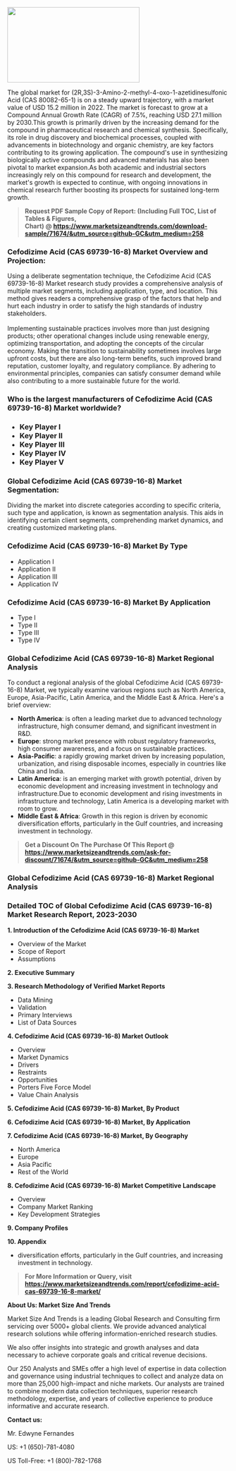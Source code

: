 <p><img class="alignnone size-medium wp-image-20088" src="https://ffe5etoiles.com/wp-content/uploads/2024/12/MST1-300x171.png" alt="" width="300" height="171" /></p>The global market for (2R,3S)-3-Amino-2-methyl-4-oxo-1-azetidinesulfonic Acid (CAS 80082-65-1) is on a steady upward trajectory, with a market value of USD 15.2 million in 2022. The market is forecast to grow at a Compound Annual Growth Rate (CAGR) of 7.5%, reaching USD 27.1 million by 2030.This growth is primarily driven by the increasing demand for the compound in pharmaceutical research and chemical synthesis. Specifically, its role in drug discovery and biochemical processes, coupled with advancements in biotechnology and organic chemistry, are key factors contributing to its growing application. The compound's use in synthesizing biologically active compounds and advanced materials has also been pivotal to market expansion.As both academic and industrial sectors increasingly rely on this compound for research and development, the market's growth is expected to continue, with ongoing innovations in chemical research further boosting its prospects for sustained long-term growth.</p><blockquote id="" class=""><strong>Request PDF Sample Copy of Report: (Including Full TOC, List of Tables &amp; Figures, Chart)&nbsp;@&nbsp;<strong><a href="https://www.marketsizeandtrends.com/download-sample/71674/&utm_source=github-GC&utm_medium=258" target="_blank">https://www.marketsizeandtrends.com/download-sample/71674/&utm_source=github-GC&utm_medium=258</a></strong></strong></blockquote><h3 id="" class="">Cefodizime Acid (CAS 69739-16-8) Market&nbsp;Overview and Projection:</h3><p id="" class="">Using a deliberate segmentation technique, the Cefodizime Acid (CAS 69739-16-8) Market research study provides a comprehensive analysis of multiple market segments, including application, type, and location. This method gives readers a comprehensive grasp of the factors that help and hurt each industry in order to satisfy the high standards of industry stakeholders. <br /> <br />Implementing sustainable practices involves more than just designing products; other operational changes include using renewable energy, optimizing transportation, and adopting the concepts of the circular economy. Making the transition to sustainability sometimes involves large upfront costs, but there are also long-term benefits, such improved brand reputation, customer loyalty, and regulatory compliance. By adhering to environmental principles, companies can satisfy consumer demand while also contributing to a more sustainable future for the world.</p><h3 id="" class="">Who is the largest manufacturers of&nbsp;Cefodizime Acid (CAS 69739-16-8) Market worldwide?</h3><h3 class=""><p><ul><li>Key Player I </li><li> Key Player II </li><li> Key Player III </li><li> Key Player IV </li><li> Key Player V</li></ul></p></h3><h3 id="" class="">Global&nbsp;Cefodizime Acid (CAS 69739-16-8) Market Segmentation:</h3><p id="" class="">Dividing the market into discrete categories according to specific criteria, such type and application, is known as segmentation analysis. This aids in identifying certain client segments, comprehending market dynamics, and creating customized marketing plans.</p><h3 id="" class="">Cefodizime Acid (CAS 69739-16-8) Market&nbsp;By Type</h3><p><p><ul><li>Application I</li><li> Application II</li><li> Application III</li><li> Application IV</p></li></ul></p></p><h3 id="" class="">Cefodizime Acid (CAS 69739-16-8) Market&nbsp;By Application</h3><p class=""><p><ul><li>Type I</li><li> Type II</li><li> Type III</li><li> Type IV</li></ul></p></p><h3 id="" class="">Global Cefodizime Acid (CAS 69739-16-8) Market Regional Analysis</h3><p id="" class="">To conduct a regional analysis of the global Cefodizime Acid (CAS 69739-16-8) Market, we typically examine various regions such as North America, Europe, Asia-Pacific, Latin America, and the Middle East &amp; Africa. Here's a brief overview:</p><ul><li><strong>North America</strong>: is often a leading market due to advanced technology infrastructure, high consumer demand, and significant investment in R&amp;D.</li><li><strong>Europe</strong>: strong market presence with robust regulatory frameworks, high consumer awareness, and a focus on sustainable practices.</li><li><strong>Asia-Pacific</strong>: a rapidly growing market driven by increasing population, urbanization, and rising disposable incomes, especially in countries like China and India.</li><li><strong>Latin America</strong>: is an emerging market with growth potential, driven by economic development and increasing investment in technology and infrastructure.Due to economic development and rising investments in infrastructure and technology, Latin America is a developing market with room to grow.</li><li><strong>Middle East &amp; Africa</strong>: Growth in this region is driven by economic diversification efforts, particularly in the Gulf countries, and increasing investment in technology.</li></ul><blockquote id="" class=""><strong>Get a Discount On The Purchase Of This Report @ <strong><a href="https://www.marketsizeandtrends.com/ask-for-discount/71674/&utm_source=github-GC&utm_medium=258" target="_blank">https://www.marketsizeandtrends.com/ask-for-discount/71674/&utm_source=github-GC&utm_medium=258</a></strong></strong></blockquote><h3 id="" class="">Global Cefodizime Acid (CAS 69739-16-8) Market Regional Analysis</h3><h3 id="" class="">Detailed TOC of Global Cefodizime Acid (CAS 69739-16-8) Market Research Report, 2023-2030</h3><p id="" class=""><strong>1. Introduction of the Cefodizime Acid (CAS 69739-16-8) Market</strong></p><ul><li>Overview of the Market</li><li>Scope of Report</li><li>Assumptions</li></ul><p id="" class=""><strong>2. Executive Summary</strong></p><p id="" class=""><strong>3. Research Methodology of Verified Market Reports</strong></p><ul><li>Data Mining</li><li>Validation</li><li>Primary Interviews</li><li>List of Data Sources</li></ul><p id="" class=""><strong>4. Cefodizime Acid (CAS 69739-16-8) Market Outlook</strong></p><ul><li>Overview</li><li>Market Dynamics</li><li>Drivers</li><li>Restraints</li><li>Opportunities</li><li>Porters Five Force Model</li><li>Value Chain Analysis</li></ul><p id="" class=""><strong>5. Cefodizime Acid (CAS 69739-16-8) Market, By Product</strong></p><p id="" class=""><strong>6. Cefodizime Acid (CAS 69739-16-8) Market, By Application</strong></p><p id="" class=""><strong>7. Cefodizime Acid (CAS 69739-16-8) Market, By Geography</strong></p><ul><li>North America</li><li>Europe</li><li>Asia Pacific</li><li>Rest of the World</li></ul><p id="" class=""><strong>8. Cefodizime Acid (CAS 69739-16-8) Market Competitive Landscape</strong></p><ul><li>Overview</li><li>Company Market Ranking</li><li>Key Development Strategies</li></ul><p id="" class=""><strong>9. Company Profiles</strong></p><p id="" class=""><strong>10. Appendix</strong></p><ul><li>diversification efforts, particularly in the Gulf countries, and increasing investment in technology.</li></ul><blockquote id="" class=""><strong>For More Information or Query, visit <strong><strong><a href="https://www.marketsizeandtrends.com/report/cefodizime-acid-cas-69739-16-8-market/" target="_blank">https://www.marketsizeandtrends.com/report/cefodizime-acid-cas-69739-16-8-market/</a></strong></strong></strong></blockquote><p id="" class=""><strong>About Us: Market Size And Trends</strong></p><p id="" class="">Market Size And Trends is a leading Global Research and Consulting firm servicing over 5000+ global clients. We provide advanced analytical research solutions while offering information-enriched research studies.</p><p id="" class="">We also offer insights into strategic and growth analyses and data necessary to achieve corporate goals and critical revenue decisions.</p><p id="" class="">Our 250 Analysts and SMEs offer a high level of expertise in data collection and governance using industrial techniques to collect and analyze data on more than 25,000 high-impact and niche markets. Our analysts are trained to combine modern data collection techniques, superior research methodology, expertise, and years of collective experience to produce informative and accurate research.</p><p id="" class=""><strong>Contact us:</strong></p><p id="" class="">Mr. Edwyne Fernandes</p><p id="" class="">US: +1 (650)-781-4080</p><p id="" class="">US Toll-Free: +1 (800)-782-1768</p>
